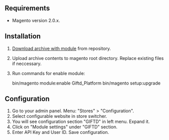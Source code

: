 Requirements
------------
* Magento version 2.0.x.

Installation
------------
1. [Download archive with module](https://github.com/Giftd/giftd-magento-2/) from repository.
2. Upload archive contents to magento root directory. Replace existing files if neccessary.
3. Run commands for enable module:

    bin/magento module:enable Giftd_Platform
    bin/magento setup:upgrade

Configuration
-------------
1. Go to your admin panel. Menu: "Stores" > "Configuration".
2. Select configurable website in store switcher.
3. You will see configuration section "GIFTD" in left menu. Expand it.
4. Click on "Module settings" under "GIFTD" section.
5. Enter API Key and User ID. Save configuration.